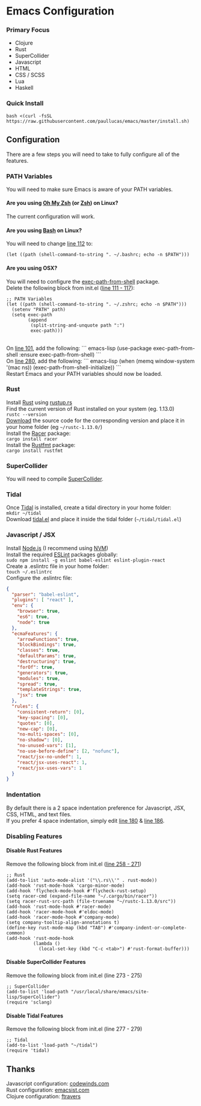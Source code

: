 # Emacs Configuration
### Primary Focus
- Clojure
- Rust
- SuperCollider
- Javascript
- HTML
- CSS / SCSS
- Lua
- Haskell

### Quick Install
```bash <(curl -fsSL https://raw.githubusercontent.com/paullucas/emacs/master/install.sh)```

## Configuration
There are a few steps you will need to take to fully configure all of the features.

### PATH Variables
You will need to make sure Emacs is aware of your PATH variables. 
#### Are you using <a href="http://ohmyz.sh/">Oh My Zsh</a> (or <a href="http://www.zsh.org/">Zsh</a>) on Linux?
The current configuration will work. 
#### Are you using <a href="https://www.gnu.org/software/bash/">Bash</a> on Linux? 
You will need to change <a href="https://github.com/paullucas/emacs/blob/master/init.el#L112">line 112</a> to:
``` emacs-lisp
(let ((path (shell-command-to-string ". ~/.bashrc; echo -n $PATH")))
```
#### Are you using OSX?
You will need to configure the <a href="https://github.com/purcell/exec-path-from-shell">exec-path-from-shell</a> package.
<br>
Delete the following block from init.el (<a href="https://github.com/paullucas/emacs/blob/master/init.el#L111#L117">line 111 - 117</a>):
``` emacs-lisp
;; PATH Variables
(let ((path (shell-command-to-string ". ~/.zshrc; echo -n $PATH")))
  (setenv "PATH" path)
  (setq exec-path 
        (append
         (split-string-and-unquote path ":")
         exec-path)))
```
<br>
On <a href="https://github.com/paullucas/emacs/blob/master/init.el#L101">line 101</a>, add the following:
``` emacs-lisp
(use-package exec-path-from-shell :ensure exec-path-from-shell)
```
<br>
On <a href="https://github.com/paullucas/emacs/blob/master/init.el#L280">line 280</a>, add the following:
``` emacs-lisp
(when (memq window-system '(mac ns))
  (exec-path-from-shell-initialize))
```
<br>
Restart Emacs and your PATH variables should now be loaded.

### Rust
Install <a href="https://www.rust-lang.org/">Rust</a> using <a href="https://www.rustup.rs/">rustup.rs</a>
<br>
Find the current version of Rust installed on your system (eg. 1.13.0)
<br>
```rustc --version```
<br>
<a href="https://www.rust-lang.org/downloads.html">Download</a> the source code for the corresponding version and place it in your home folder (eg ```~/rustc-1.13.0/```)
<br>
Install the <a href="https://crates.io/crates/racer">Racer</a> package:
<br>
```cargo install racer```
<br>
Install the <a href="https://crates.io/crates/rustfmt">Rustfmt</a> package:
<br>
```cargo install rustfmt```

### SuperCollider
You will need to compile <a href="https://github.com/supercollider/supercollider">SuperCollider</a>.

### Tidal
Once <a href="http://tidalcycles.org/">Tidal</a> is installed, create a tidal directory in your home folder:
<br>
```mkdir ~/tidal```
<br>
Download <a href="https://github.com/tidalcycles/Tidal/blob/master/tidal.el">tidal.el</a> and place it inside the tidal folder (```~/tidal/tidal.el```)

### Javascript / JSX
Install <a href="https://nodejs.org/">Node.js</a> (I recommend using <a href="https://github.com/creationix/nvm">NVM</a>)
<br>
Install the required <a href="http://eslint.org/">ESLint</a> packages globally:
<br>
```sudo npm install -g eslint babel-eslint eslint-plugin-react```
<br>
Create a .eslintrc file in your home folder:
<br>
```touch ~/.eslintrc```
<br>
Configure the .eslintrc file:
``` json
{
  "parser": "babel-eslint",
  "plugins": [ "react" ],
  "env": {
    "browser": true,
    "es6": true,
    "node": true
  },
  "ecmaFeatures": {
    "arrowFunctions": true,
    "blockBindings": true,
    "classes": true,
    "defaultParams": true,
    "destructuring": true,
    "forOf": true,
    "generators": true,
    "modules": true,
    "spread": true,
    "templateStrings": true,
    "jsx": true
  },
  "rules": {
    "consistent-return": [0],
    "key-spacing": [0],
    "quotes": [0],
    "new-cap": [0],
    "no-multi-spaces": [0],
    "no-shadow": [0],
    "no-unused-vars": [1],
    "no-use-before-define": [2, "nofunc"],
    "react/jsx-no-undef": 1,
    "react/jsx-uses-react": 1,
    "react/jsx-uses-vars": 1
  }
}
```

### Indentation
By default there is a 2 space indentation preference for Javascript, JSX, CSS, HTML, and text files.
<br>
If you prefer 4 space indentation, simply edit <a href="https://github.com/paullucas/emacs/blob/master/init.el#L180">line 180</a> & <a href="https://github.com/paullucas/emacs/blob/master/init.el#L186">line 186</a>.

### Disabling Features
#### Disable Rust Features
Remove the following block from init.el (<a href="https://github.com/paullucas/emacs/blob/master/init.el#L258#L171">line 258 - 271</a>)
``` emacs-lisp
;; Rust
(add-to-list 'auto-mode-alist '("\\.rs\\'" . rust-mode))
(add-hook 'rust-mode-hook 'cargo-minor-mode)
(add-hook 'flycheck-mode-hook #'flycheck-rust-setup)
(setq racer-cmd (expand-file-name "~/.cargo/bin/racer"))
(setq racer-rust-src-path (file-truename "~/rustc-1.13.0/src"))
(add-hook 'rust-mode-hook #'racer-mode)
(add-hook 'racer-mode-hook #'eldoc-mode)
(add-hook 'racer-mode-hook #'company-mode)
(setq company-tooltip-align-annotations t)
(define-key rust-mode-map (kbd "TAB") #'company-indent-or-complete-common)
(add-hook 'rust-mode-hook
          (lambda ()
            (local-set-key (kbd "C-c <tab>") #'rust-format-buffer)))
```

#### Disable SuperCollider Features
Remove the following block from init.el (line 273 - 275)
``` emacs-lisp
;; SuperCollider
(add-to-list 'load-path "/usr/local/share/emacs/site-lisp/SuperCollider")
(require 'sclang)
```

#### Disable Tidal Features
Remove the following block from init.el (line 277 - 279)
``` emacs-lisp
;; Tidal
(add-to-list 'load-path "~/tidal")
(require 'tidal)
```

## Thanks
Javascript configuration: <a href="http://codewinds.com/blog/2015-04-02-emacs-flycheck-eslint-jsx.html">codewinds.com</a>
<br>
Rust configuration: <a href="http://emacsist.com/10425">emacsist.com</a>
<br>
Clojure configuration: <a href="https://github.com/ftravers">ftravers</a>
